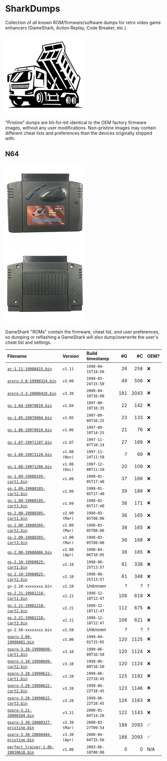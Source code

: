 # SharkDumps

Collection of all known ROM/firmware/software dumps for retro video game enhancers (GameShark, Action Replay, Code Breaker, etc.).

![Dump truck](/assets/icons/dump-truck-256.png)

"Pristine" dumps are bit-for-bit identical to the OEM factory firmware images, without any user modifications.
Non-pristine images may contain different cheat lists and preferences than the devices originally shipped with.

## N64

![GameShark v2.x front photo](/assets/photos/gs2x-front-512.png) ![GameShark v2.x rear photo](/assets/photos/gs2x-rear-512.png)

GameShark "ROMs" contain the firmware, cheat list, _and_ user preferences, so dumping or reflashing a GameShark will also dump/overwrite the user's cheat list and settings.

| Filename                                | Version       | Build timestamp    | #G    | #C    | OEM? |
|:--------------------------------------- |:------------- |:------------------ | ----: | -----:|:---- |
| [`ar-1.11-19980415.bin`][]              | `v1.11`       | `1998-04-15T14:56` |   26  |   258 | ❌    |
| [`arpro-3.0-19990324.bin`][]            | `v3.00`       | `1999-03-24T15:50` |   49  |   506 | ❌    |
| [`arpro-3.3-20000418.bin`][]            | `v3.30`       | `2000-04-18T16:08` |  181  |  2043 | ❌    |
| [`gs-1.04-19970819.bin`][]              | `v1.04`       | `1997-08-19T10:35` |   22  |   142 | ❌    |
| [`gs-1.05-19970904.bin`][]              | `v1.05`       | `1997-09-04T16:25` |   23  |   133 | ❌    |
| [`gs-1.06-19970919.bin`][]              | `v1.06`       | `1997-09-19T14:25` |   21  |    76 | ❌    |
| [`gs-1.07-19971107.bin`][]              | `v1.07`       | `1997-11-07T10:24` |   27  |   169 | ❌    |
| [`gs-1.08-19971124.bin`][]              | `v1.08 (Nov)` | `1997-11-24T11:58` |    7  |    69 | ❌    |
| [`gs-1.08-19971208.bin`][]              | `v1.08 (Dec)` | `1997-12-08T11:10` |   20  |   109 | ❌    |
| [`gs-1.09-19980105-cart1.bin`][]        | `v1.09`       | `1998-01-05T17:40` |   37  |   166 | ❌    |
| [`gs-1.09-19980105-cart2.bin`][]        | `v1.09`       | `1998-01-05T17:40` |   39  |   189 | ❌    |
| [`gs-1.09-19980105-cart3.bin`][]        | `v1.09`       | `1998-01-05T17:40` |   36  |   171 | ❌    |
| [`gs-2.00-19980305-cart1.bin`][]        | `v2.00 (Mar)` | `1998-03-05T08:06` |   36  |   165 | ❌    |
| [`gs-2.00-19980305-cart2.bin`][]        | `v2.00 (Mar)` | `1998-03-05T08:06` |   38  |   165 | ❌    |
| [`gs-2.00-19980305-cart3.bin`][]        | `v2.00 (Mar)` | `1998-03-05T08:06` |   36  |   168 | ❌    |
| [`gs-2.00-19980406.bin`][]              | `v2.00 (Apr)` | `1998-04-06T10:05` |   36  |   165 | ❌    |
| [`gs-2.10-19980825-cart1.bin`][]        | `v2.10`       | `1998-08-25T13:57` |   61  |   338 | ❌    |
| [`gs-2.10-19980825-cart2.bin`][]        | `v2.10`       | `1998-08-25T13:57` |   61  |   348 | ❌    |
| `gs-2.20-xxxxxxxx.bin`                  | `v2.20`       | _Unknown_          |    ?  |     ? | ?    |
| [`gs-2.21-19981218-cart1.bin`][]        | `v2.21`       | `1998-12-18T12:47` |  106  |   618 | ❌    |
| [`gs-2.21-19981218-cart2.bin`][]        | `v2.21`       | `1998-12-18T12:47` |  112  |   675 | ❌    |
| [`gs-2.21-19981218-cart3.bin`][]        | `v2.21`       | `1998-12-18T12:47` |  106  |   621 | ❌    |
| `gs-2.50-xxxxxxxx.bin`                  | `v2.50`       | _Unknown_          |    ?  |     ? | ?    |
| [`gspro-3.00-19990401.bin`][]           | `v3.00`       | `1999-04-01T15:05` |  120  |  1125 | ❌    |
| [`gspro-3.10-19990609-cart1.bin`][]     | `v3.10`       | `1999-06-09T16:50` |  120  |  1124 | ❌    |
| [`gspro-3.10-19990609-cart2.bin`][]     | `v3.10`       | `1999-06-09T16:50` |  120  |  1124 | ❌    |
| [`gspro-3.20-19990622-cart1.bin`][]     | `v3.20`       | `1999-06-22T18:45` |  125  |  1192 | ❌    |
| [`gspro-3.20-19990622-cart2.bin`][]     | `v3.20`       | `1999-06-22T18:45` |  123  |  1146 | ❌    |
| [`gspro-3.20-19990622-cart3.bin`][]     | `v3.20`       | `1999-06-22T18:45` |  126  |  1163 | ❌    |
| [`gspro-3.21-20000104.bin`][]           | `v3.21`       | `2000-01-04T14:26` |  122  |  1143 | ❌    |
| [`gspro-3.30-20000327-pristine.bin`][]  | `v3.30 (Mar)` | `2000-03-27T09:54` |  188  |  2093 | ✅    |
| [`gspro-3.30-20000404-pristine.bin`][]  | `v3.30 (Apr)` | `2000-04-04T15:56` |  188  |  2093 | ✅    |
| [`perfect_trainer-1.0b-20030618.bin`][] | `v1.00`       | `2003-06-18T00:00` |    0  |     0 | N/A  |

[`ar-1.11-19980415.bin`]:              /n64/ar-1.11-19980415.bin
[`arpro-3.0-19990324.bin`]:            /n64/arpro-3.0-19990324.bin
[`arpro-3.3-20000418.bin`]:            /n64/arpro-3.3-20000418.bin
[`gs-1.04-19970819.bin`]:              /n64/gs-1.04-19970819.bin
[`gs-1.05-19970904.bin`]:              /n64/gs-1.05-19970904.bin
[`gs-1.06-19970919.bin`]:              /n64/gs-1.06-19970919.bin
[`gs-1.07-19971107.bin`]:              /n64/gs-1.07-19971107.bin
[`gs-1.08-19971124.bin`]:              /n64/gs-1.08-19971124.bin
[`gs-1.08-19971208.bin`]:              /n64/gs-1.08-19971208.bin
[`gs-1.09-19980105-cart1.bin`]:        /n64/gs-1.09-19980105-cart1.bin
[`gs-1.09-19980105-cart2.bin`]:        /n64/gs-1.09-19980105-cart2.bin
[`gs-1.09-19980105-cart3.bin`]:        /n64/gs-1.09-19980105-cart3.bin
[`gs-2.00-19980305-cart1.bin`]:        /n64/gs-2.00-19980305-cart1.bin
[`gs-2.00-19980305-cart2.bin`]:        /n64/gs-2.00-19980305-cart2.bin
[`gs-2.00-19980305-cart3.bin`]:        /n64/gs-2.00-19980305-cart3.bin
[`gs-2.00-19980406.bin`]:              /n64/gs-2.00-19980406.bin
[`gs-2.10-19980825-cart1.bin`]:        /n64/gs-2.10-19980825-cart1.bin
[`gs-2.10-19980825-cart2.bin`]:        /n64/gs-2.10-19980825-cart2.bin
[`gs-2.21-19981218-cart1.bin`]:        /n64/gs-2.21-19981218-cart1.bin
[`gs-2.21-19981218-cart2.bin`]:        /n64/gs-2.21-19981218-cart2.bin
[`gs-2.21-19981218-cart3.bin`]:        /n64/gs-2.21-19981218-cart3.bin
[`gs-2.50-19980504.bin`]:              /n64/gs-2.50-19980504.bin
[`gspro-3.00-19990401.bin`]:           /n64/gspro-3.00-19990401.bin
[`gspro-3.10-19990609-cart1.bin`]:     /n64/gspro-3.10-19990609-cart1.bin
[`gspro-3.10-19990609-cart2.bin`]:     /n64/gspro-3.10-19990609-cart2.bin
[`gspro-3.20-19990622-cart1.bin`]:     /n64/gspro-3.20-19990622-cart1.bin
[`gspro-3.20-19990622-cart2.bin`]:     /n64/gspro-3.20-19990622-cart2.bin
[`gspro-3.20-19990622-cart3.bin`]:     /n64/gspro-3.20-19990622-cart3.bin
[`gspro-3.21-20000104.bin`]:           /n64/gspro-3.21-20000104.bin
[`gspro-3.30-20000327-pristine.bin`]:  /n64/gspro-3.30-20000327-pristine.bin
[`gspro-3.30-20000404-pristine.bin`]:  /n64/gspro-3.30-20000404-pristine.bin
[`perfect_trainer-1.0b-20030618.bin`]: /n64/perfect_trainer-1.0b-20030618.bin
